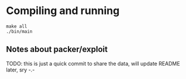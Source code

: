 # Compiling and running

```
make all
./bin/main
```


## Notes about packer/exploit
TODO: this is just a quick commit to share the data, will update README later, sry -.-
